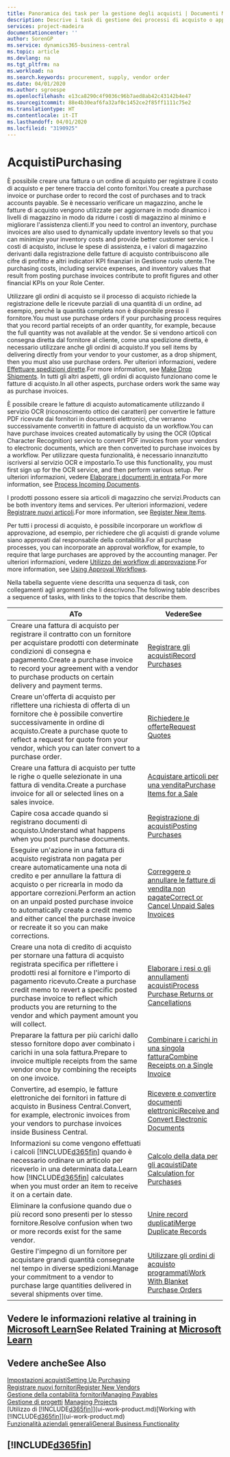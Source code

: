 ```yaml
---
title: Panoramica dei task per la gestione degli acquisti | Documenti Microsoft
description: Descrive i task di gestione dei processi di acquisto o approvvigionamento, incluso l'utilizzo delle fatture di acquisto e degli ordini di acquisto.
services: project-madeira
documentationcenter: ''
author: SorenGP
ms.service: dynamics365-business-central
ms.topic: article
ms.devlang: na
ms.tgt_pltfrm: na
ms.workload: na
ms.search.keywords: procurement, supply, vendor order
ms.date: 04/01/2020
ms.author: sgroespe
ms.openlocfilehash: e13ca8290c4f9036c96b7aed8ab42c43142b4e47
ms.sourcegitcommit: 88e4b30eaf6fa32af0c1452ce2f85ff1111c75e2
ms.translationtype: HT
ms.contentlocale: it-IT
ms.lasthandoff: 04/01/2020
ms.locfileid: "3190925"
---
```

# <a name="purchasing"></a><span data-ttu-id="80ece-103">Acquisti</span><span class="sxs-lookup"><span data-stu-id="80ece-103">Purchasing</span></span>
<span data-ttu-id="80ece-104">È possibile creare una fattura o un ordine di acquisto per registrare il costo di acquisto e per tenere traccia del conto fornitori.</span><span class="sxs-lookup"><span data-stu-id="80ece-104">You create a purchase invoice or purchase order to record the cost of purchases and to track accounts payable.</span></span> <span data-ttu-id="80ece-105">Se è necessario verificare un magazzino, anche le fatture di acquisto vengono utilizzate per aggiornare in modo dinamico i livelli di magazzino in modo da ridurre i costi di magazzino al minimo e migliorare l'assistenza clienti.</span><span class="sxs-lookup"><span data-stu-id="80ece-105">If you need to control an inventory, purchase invoices are also used to dynamically update inventory levels so that you can minimize your inventory costs and provide better customer service.</span></span> <span data-ttu-id="80ece-106">I costi di acquisto, incluse le spese di assistenza, e i valori di magazzino derivanti dalla registrazione delle fatture di acquisto contribuiscono alle cifre di profitto e altri indicatori KPI finanziari in Gestione ruolo utente.</span><span class="sxs-lookup"><span data-stu-id="80ece-106">The purchasing costs, including service expenses, and inventory values that result from posting purchase invoices contribute to profit figures and other financial KPIs on your Role Center.</span></span>

<span data-ttu-id="80ece-107">Utilizzare gli ordini di acquisto se il processo di acquisto richiede la registrazione delle le ricevute parziali di una quantità di un ordine, ad esempio, perché la quantità completa non è disponibile presso il fornitore.</span><span class="sxs-lookup"><span data-stu-id="80ece-107">You must use purchase orders if your purchasing process requires that you record partial receipts of an order quantity, for example, because the full quantity was not available at the vendor.</span></span> <span data-ttu-id="80ece-108">Se si vendono articoli con consegna diretta dal fornitore al cliente, come una spedizione diretta, è necessario utilizzare anche gli ordini di acquisto.</span><span class="sxs-lookup"><span data-stu-id="80ece-108">If you sell items by delivering directly from your vendor to your customer, as a drop shipment, then you must also use purchase orders.</span></span> <span data-ttu-id="80ece-109">Per ulteriori informazioni, vedere [Effettuare spedizioni dirette](sales-how-drop-shipment.md).</span><span class="sxs-lookup"><span data-stu-id="80ece-109">For more information, see [Make Drop Shipments](sales-how-drop-shipment.md).</span></span> <span data-ttu-id="80ece-110">In tutti gli altri aspetti, gli ordini di acquisto funzionano come le fatture di acquisto.</span><span class="sxs-lookup"><span data-stu-id="80ece-110">In all other aspects, purchase orders work the same way as purchase invoices.</span></span>

<span data-ttu-id="80ece-111">È possibile creare le fatture di acquisto automaticamente utilizzando il servizio OCR (riconoscimento ottico dei caratteri) per convertire le fatture PDF ricevute dai fornitori in documenti elettronici, che verranno successivamente convertiti in fatture di acquisto da un workflow.</span><span class="sxs-lookup"><span data-stu-id="80ece-111">You can have purchase invoices created automatically by using the OCR (Optical Character Recognition) service to convert PDF invoices from your vendors to electronic documents, which are then converted to purchase invoices by a workflow.</span></span> <span data-ttu-id="80ece-112">Per utilizzare questa funzionalità, è necessario innanzitutto iscriversi al servizio OCR e impostarlo.</span><span class="sxs-lookup"><span data-stu-id="80ece-112">To use this functionality, you must first sign up for the OCR service, and then perform various setup.</span></span> <span data-ttu-id="80ece-113">Per ulteriori informazioni, vedere [Elaborare i documenti in entrata](across-process-income-documents.md).</span><span class="sxs-lookup"><span data-stu-id="80ece-113">For more information, see [Process Incoming Documents](across-process-income-documents.md).</span></span>      

<span data-ttu-id="80ece-114">I prodotti possono essere sia articoli di magazzino che servizi.</span><span class="sxs-lookup"><span data-stu-id="80ece-114">Products can be both inventory items and services.</span></span> <span data-ttu-id="80ece-115">Per ulteriori informazioni, vedere [Registrare nuovi articoli](inventory-how-register-new-items.md).</span><span class="sxs-lookup"><span data-stu-id="80ece-115">For more information, see [Register New Items](inventory-how-register-new-items.md).</span></span>

<span data-ttu-id="80ece-116">Per tutti i processi di acquisto, è possibile incorporare un workflow di approvazione, ad esempio, per richiedere che gli acquisti di grande volume siano approvati dal responsabile della contabilità.</span><span class="sxs-lookup"><span data-stu-id="80ece-116">For all purchase processes, you can incorporate an approval workflow, for example, to require that large purchases are approved by the accounting manager.</span></span> <span data-ttu-id="80ece-117">Per ulteriori informazioni, vedere [Utilizzo dei workflow di approvazione](across-how-use-approval-workflows.md).</span><span class="sxs-lookup"><span data-stu-id="80ece-117">For more information, see [Using Approval Workflows](across-how-use-approval-workflows.md).</span></span>

<span data-ttu-id="80ece-118">Nella tabella seguente viene descritta una sequenza di task, con collegamenti agli argomenti che li descrivono.</span><span class="sxs-lookup"><span data-stu-id="80ece-118">The following table describes a sequence of tasks, with links to the topics that describe them.</span></span>

| <span data-ttu-id="80ece-119">A</span><span class="sxs-lookup"><span data-stu-id="80ece-119">To</span></span> | <span data-ttu-id="80ece-120">Vedere</span><span class="sxs-lookup"><span data-stu-id="80ece-120">See</span></span> |
| --- | --- |
| <span data-ttu-id="80ece-121">Creare una fattura di acquisto per registrare il contratto con un fornitore per acquistare prodotti con determinate condizioni di consegna e pagamento.</span><span class="sxs-lookup"><span data-stu-id="80ece-121">Create a purchase invoice to record your agreement with a vendor to purchase products on certain delivery and payment terms.</span></span> |[<span data-ttu-id="80ece-122">Registrare gli acquisti</span><span class="sxs-lookup"><span data-stu-id="80ece-122">Record Purchases</span></span>](purchasing-how-record-purchases.md) |
|<span data-ttu-id="80ece-123">Creare un'offerta di acquisto per riflettere una richiesta di offerta di un fornitore che è possibile convertire successivamente in ordine di acquisto.</span><span class="sxs-lookup"><span data-stu-id="80ece-123">Create a purchase quote to reflect a request for quote from your vendor, which you can later convert to a purchase order.</span></span>|[<span data-ttu-id="80ece-124">Richiedere le offerte</span><span class="sxs-lookup"><span data-stu-id="80ece-124">Request Quotes</span></span>](purchasing-how-request-quotes.md)|
| <span data-ttu-id="80ece-125">Creare una fattura di acquisto per tutte le righe o quelle selezionate in una fattura di vendita.</span><span class="sxs-lookup"><span data-stu-id="80ece-125">Create a purchase invoice for all or selected lines on a sales invoice.</span></span> |[<span data-ttu-id="80ece-126">Acquistare articoli per una vendita</span><span class="sxs-lookup"><span data-stu-id="80ece-126">Purchase Items for a Sale</span></span>](purchasing-how-purchase-products-sale.md) |
|<span data-ttu-id="80ece-127">Capire cosa accade quando si registrano documenti di acquisto.</span><span class="sxs-lookup"><span data-stu-id="80ece-127">Understand what happens when you post purchase documents.</span></span>|[<span data-ttu-id="80ece-128">Registrazione di acquisti</span><span class="sxs-lookup"><span data-stu-id="80ece-128">Posting Purchases</span></span>](ui-post-purchases.md)|
| <span data-ttu-id="80ece-129">Eseguire un'azione in una fattura di acquisto registrata non pagata per creare automaticamente una nota di credito e per annullare la fattura di acquisto o per ricrearla in modo da apportare correzioni.</span><span class="sxs-lookup"><span data-stu-id="80ece-129">Perform an action on an unpaid posted purchase invoice to automatically create a credit memo and either cancel the purchase invoice or recreate it so you can make corrections.</span></span> |[<span data-ttu-id="80ece-130">Correggere o annullare le fatture di vendita non pagate</span><span class="sxs-lookup"><span data-stu-id="80ece-130">Correct or Cancel Unpaid Sales Invoices</span></span>](purchasing-how-correct-cancel-unpaid-purchase-invoices.md) |
| <span data-ttu-id="80ece-131">Creare una nota di credito di acquisto per stornare una fattura di acquisto registrata specifica per riflettere i prodotti resi al fornitore e l'importo di pagamento ricevuto.</span><span class="sxs-lookup"><span data-stu-id="80ece-131">Create a purchase credit memo to revert a specific posted purchase invoice to reflect which products you are returning to the vendor and which payment amount you will collect.</span></span> |[<span data-ttu-id="80ece-132">Elaborare i resi o gli annullamenti acquisti</span><span class="sxs-lookup"><span data-stu-id="80ece-132">Process Purchase Returns or Cancellations</span></span>](purchasing-how-register-new-vendors.md) |
|<span data-ttu-id="80ece-133">Preparare la fattura per più carichi dallo stesso fornitore dopo aver combinato i carichi in una sola fattura.</span><span class="sxs-lookup"><span data-stu-id="80ece-133">Prepare to invoice multiple receipts from the same vendor once by combining the receipts on one invoice.</span></span>|[<span data-ttu-id="80ece-134">Combinare i carichi in una singola fattura</span><span class="sxs-lookup"><span data-stu-id="80ece-134">Combine Receipts on a Single Invoice</span></span>](purchasing-how-to-combine-receipts.md)|
|<span data-ttu-id="80ece-135">Convertire, ad esempio, le fatture elettroniche dei fornitori in fatture di acquisto in Business Central.</span><span class="sxs-lookup"><span data-stu-id="80ece-135">Convert, for example, electronic invoices from your vendors to purchase invoices inside Business Central.</span></span>|[<span data-ttu-id="80ece-136">Ricevere e convertire documenti elettronici</span><span class="sxs-lookup"><span data-stu-id="80ece-136">Receive and Convert Electronic Documents</span></span>](purchasing-how-to-receive-and-convert-electronic-documents.md)|
| <span data-ttu-id="80ece-137">Informazioni su come vengono effettuati i calcoli [!INCLUDE[d365fin](includes/d365fin_md.md)] quando è necessario ordinare un articolo per riceverlo in una determinata data.</span><span class="sxs-lookup"><span data-stu-id="80ece-137">Learn how [!INCLUDE[d365fin](includes/d365fin_md.md)] calculates when you must order an item to receive it on a certain date.</span></span>|[<span data-ttu-id="80ece-138">Calcolo della data per gli acquisti</span><span class="sxs-lookup"><span data-stu-id="80ece-138">Date Calculation for Purchases</span></span>](purchasing-date-calculation-for-purchases.md)|
|<span data-ttu-id="80ece-139">Eliminare la confusione quando due o più record sono presenti per lo stesso fornitore.</span><span class="sxs-lookup"><span data-stu-id="80ece-139">Resolve confusion when two or more records exist for the same vendor.</span></span>|[<span data-ttu-id="80ece-140">Unire record duplicati</span><span class="sxs-lookup"><span data-stu-id="80ece-140">Merge Duplicate Records</span></span>](sales-how-merge-duplicate-records.md)|
|<span data-ttu-id="80ece-141">Gestire l'impegno di un fornitore per acquistare grandi quantità consegnate nel tempo in diverse spedizioni.</span><span class="sxs-lookup"><span data-stu-id="80ece-141">Manage your commitment to a vendor to purchase large quantities delivered in several shipments over time.</span></span>|[<span data-ttu-id="80ece-142">Utilizzare gli ordini di acquisto programmati</span><span class="sxs-lookup"><span data-stu-id="80ece-142">Work With Blanket Purchase Orders</span></span>](sales-how-to-create-blanket-sales-orders.md)|

## <a name="see-related-training-at-microsoft-learn"></a><span data-ttu-id="80ece-143">Vedere le informazioni relative al training in [Microsoft Learn](/learn/paths/purchase-items-services-dynamics-365-business-central/)</span><span class="sxs-lookup"><span data-stu-id="80ece-143">See Related Training at [Microsoft Learn](/learn/paths/purchase-items-services-dynamics-365-business-central/)</span></span>

## <a name="see-also"></a><span data-ttu-id="80ece-144">Vedere anche</span><span class="sxs-lookup"><span data-stu-id="80ece-144">See Also</span></span>
[<span data-ttu-id="80ece-145">Impostazioni acquisti</span><span class="sxs-lookup"><span data-stu-id="80ece-145">Setting Up Purchasing</span></span>](purchasing-setup-purchasing.md)  
[<span data-ttu-id="80ece-146">Registrare nuovi fornitori</span><span class="sxs-lookup"><span data-stu-id="80ece-146">Register New Vendors</span></span>](purchasing-how-register-new-vendors.md)  
[<span data-ttu-id="80ece-147">Gestione della contabilità fornitori</span><span class="sxs-lookup"><span data-stu-id="80ece-147">Managing Payables</span></span>](payables-manage-payables.md)  
<span data-ttu-id="80ece-148">[Gestione di progetti](projects-manage-projects.md)  </span><span class="sxs-lookup"><span data-stu-id="80ece-148">[Managing Projects](projects-manage-projects.md)  </span></span>  
<span data-ttu-id="80ece-149">[Utilizzo di [!INCLUDE[d365fin](includes/d365fin_md.md)]](ui-work-product.md)</span><span class="sxs-lookup"><span data-stu-id="80ece-149">[Working with [!INCLUDE[d365fin](includes/d365fin_md.md)]](ui-work-product.md)</span></span>  
[<span data-ttu-id="80ece-150">Funzionalità aziendali generali</span><span class="sxs-lookup"><span data-stu-id="80ece-150">General Business Functionality</span></span>](ui-across-business-areas.md)

## [!INCLUDE[d365fin](includes/free_trial_md.md)]  
